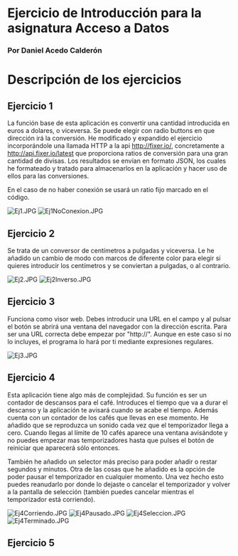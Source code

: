 # Ejercicio de Introducción para la asignatura Acceso a Datos #
### Por Daniel Acedo Calderón ###

# Descripción de los ejercicios #

## Ejercicio 1 ##

La función base de esta aplicación es convertir una cantidad introducida en euros a dolares, o viceversa. Se puede elegir con radio buttons en que dirección irá la conversión.
He modificado y expandido el ejercicio incorporándole una llamada HTTP a la api http://fixer.io/, concretamente a http://api.fixer.io/latest que proporciona ratios de conversión para una gran cantidad de divisas. Los resultados se envían en formato JSON, los cuales he formateado y tratado para almacenarlos en la aplicación y hacer uso de ellos para las conversiones.

En el caso de no haber conexión se usará un ratio fijo marcado en el código.

![Ej1.JPG](https://bitbucket.org/repo/9rMrdL/images/196902422-Ej1.JPG) ![Ej1NoConexion.JPG](https://bitbucket.org/repo/9rMrdL/images/2518624938-Ej1NoConexion.JPG)

## Ejercicio 2 ##

Se trata de un conversor de centímetros a pulgadas y viceversa. Le he añadido un cambio de modo con marcos de diferente color para elegir si quieres introducir los centímetros y se conviertan a pulgadas, o al contrario.

![Ej2.JPG](https://bitbucket.org/repo/9rMrdL/images/2982653860-Ej2.JPG) ![Ej2Inverso.JPG](https://bitbucket.org/repo/9rMrdL/images/483431182-Ej2Inverso.JPG)

## Ejercicio 3 ##

Funciona como visor web. Debes introducir una URL en el campo y al pulsar el botón se abrirá una ventana del navegador con la dirección escrita. Para ser una URL correcta debe empezar por "http://". Aunque en este caso si no lo incluyes, el programa lo hará por ti mediante expresiones regulares.

![Ej3.JPG](https://bitbucket.org/repo/9rMrdL/images/875764949-Ej3.JPG)

## Ejercicio 4 ##

Esta aplicación tiene algo más de complejidad. Su función es ser un contador de descansos para el café. Introduces el tiempo que va a durar el descanso y la aplicación te avisará cuando se acabe el tiempo. Además cuenta con un contador de los cafés que llevas en ese momento. He añadido que se reproduzca un sonido cada vez que el temporizador llega a cero. Cuando llegas al límite de 10 cafés aparece una ventana avisándote y no puedes empezar mas temporizadores hasta que pulses el botón de reiniciar que aparecerá sólo entonces.

También he añadido un selector más preciso para poder añadir o restar segundos y minutos. Otra de las cosas que he añadido es la opción de poder pausar el temporizador en cualquier momento. Una vez hecho esto puedes reanudarlo por donde lo dejaste o cancelar el temporizador y volver a la pantalla de selección (también puedes cancelar mientras el temporizador está corriendo).

![Ej4Corriendo.JPG](https://bitbucket.org/repo/9rMrdL/images/2405191199-Ej4Corriendo.JPG) ![Ej4Pausado.JPG](https://bitbucket.org/repo/9rMrdL/images/130107962-Ej4Pausado.JPG)
![Ej4Seleccion.JPG](https://bitbucket.org/repo/9rMrdL/images/4134163582-Ej4Seleccion.JPG) ![Ej4Terminado.JPG](https://bitbucket.org/repo/9rMrdL/images/2995933241-Ej4Terminado.JPG)

## Ejercicio 5 ##